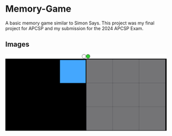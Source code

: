 # Memory-Game
A basic memory game similar to Simon Says. This project was my final project for APCSP and my submission for the 2024 APCSP Exam.
## Images
<img src="images/screenshot.png" width="600" />
